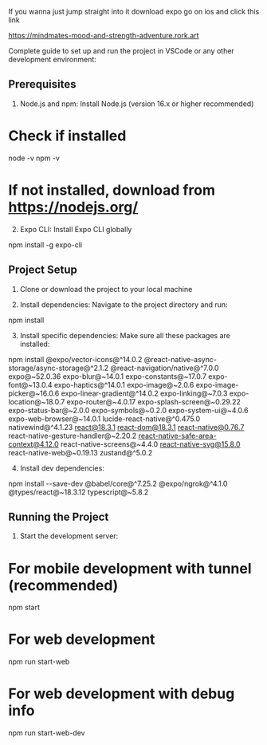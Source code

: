 If you wanna just jump straight into it download expo go on ios and click this link

https://mindmates-mood-and-strength-adventure.rork.art

Complete guide to set up and run the project in VSCode or any other development environment:

## Prerequisites

1. Node.js and npm: Install Node.js (version 16.x or higher recommended)
   
# Check if installed
node -v
npm -v

# If not installed, download from https://nodejs.org/

2. Expo CLI: Install Expo CLI globally
   
npm install -g expo-cli

## Project Setup

1. Clone or download the project to your local machine

2. Install dependencies: Navigate to the project directory and run:
   
npm install

3. Install specific dependencies: Make sure all these packages are installed:
   
npm install @expo/vector-icons@^14.0.2 @react-native-async-storage/async-storage@^2.1.2 @react-navigation/native@^7.0.0 expo@~52.0.36 expo-blur@~14.0.1 expo-constants@~17.0.7 expo-font@~13.0.4 expo-haptics@^14.0.1 expo-image@~2.0.6 expo-image-picker@~16.0.6 expo-linear-gradient@^14.0.2 expo-linking@~7.0.3 expo-location@~18.0.7 expo-router@~4.0.17 expo-splash-screen@~0.29.22 expo-status-bar@~2.0.0 expo-symbols@~0.2.0 expo-system-ui@~4.0.6 expo-web-browser@~14.0.1 lucide-react-native@^0.475.0 nativewind@^4.1.23 react@18.3.1 react-dom@18.3.1 react-native@0.76.7 react-native-gesture-handler@~2.20.2 react-native-safe-area-context@4.12.0 react-native-screens@~4.4.0 react-native-svg@15.8.0 react-native-web@~0.19.13 zustand@^5.0.2

4. Install dev dependencies:
   
npm install --save-dev @babel/core@^7.25.2 @expo/ngrok@^4.1.0 @types/react@~18.3.12 typescript@~5.8.2

## Running the Project

1. Start the development server:
   
# For mobile development with tunnel (recommended)
npm start

# For web development
npm run start-web

# For web development with debug info
npm run start-web-dev
